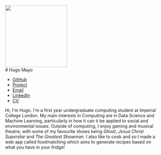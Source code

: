 <img class="face" src="images/hugopic.png" width="200" height="200">

<div class="center">
# Hugo Mayo
</div>

<div class="links">
<ul>
  <li><a href="https://github.com/hzm17">GitHub</a></li>
  <li><a href="https://foodmatching.co.uk">Project</a></li>
  <li><a href="mailto:hugo.zp.mayo@gmail.com">Email</a></li>
  <li><a href="https://linkedin.com/in/hugo-mayo17337/">LinkedIn</a></li>
  <li><a href="/cvs/hugomayoCV.pdf">CV</a></li>
</ul>
</div>

Hi, I'm Hugo. I'm a first year undergraduate computing student at Imperial College London. My main interests in Computing are in Data Science and Machine Learning, particularly in how it can it be applied to social and environmental issues.
Outside of computing, I enjoy gaming and musical theatre, with some of my favourite shows being *Ghost*, *Jesus Christ Superstar* and *The Greatest Showman*. I also like to cook and so I made a web app called foodmatching which aims to generate recipes based on what you have in your fridge!
